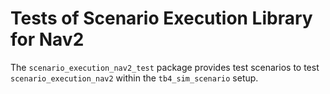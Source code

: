 # Tests of Scenario Execution Library for Nav2

The `scenario_execution_nav2_test` package provides test scenarios to test `scenario_execution_nav2` within the `tb4_sim_scenario` setup.
